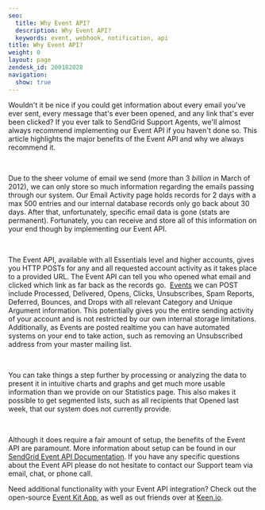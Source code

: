 ```yaml
---
seo:
  title: Why Event API?
  description: Why Event API?
  keywords: event, webhook, notification, api
title: Why Event API?
weight: 0
layout: page
zendesk_id: 200182028
navigation:
  show: true
---
```


Wouldn't it be nice if you could get information about every email you've ever sent, every message that's ever been opened, and any link that's ever been clicked? If you ever talk to SendGrid Support Agents, we'll almost always recommend implementing our Event API if you haven't done so. This article highlights the major benefits of the Event API and why we always recommend it.

&nbsp;

Due to the sheer volume of email we send (more than 3 _billion_ in March of 2012), we can only store so much information regarding the emails passing through our system. Our Email Activity page holds records for 2 days with a max 500 entries and our internal database records only go back about 30 days. After that, unfortunately, specific email data is gone (stats are permanent). Fortunately, you can receive and store all of this information on your end though by implementing our Event API.

&nbsp;

The Event API, available with all Essentials&nbsp;level and higher accounts, gives you HTTP POSTs for any and all requested account activity as it takes place to a provided URL. The Event API can tell you who opened what email and clicked which link as far back as the records go.&nbsp; [Events](http://docs.sendgrid.com/documentation/delivery-metrics/) we can POST include Processed, Delivered, Opens, Clicks, Unsubscribes, Spam Reports, Deferred, Bounces, and Drops with all relevant Category and Unique Argument information. This potentially gives you the entire sending activity of your account and is not&nbsp;restricted&nbsp;by our own internal storage limitations. Additionally, as Events are posted realtime you can have automated systems on your end to take action, such as removing an Unsubscribed address from your master mailing list.

&nbsp;

You can take things a step further by processing or analyzing the data to present it in intuitive charts and graphs and get much more usable information than we provide on our Statistics page. This also makes it possible to get segmented lists, such as all recipients that Opened last week, that our system does not currently provide.

&nbsp;

Although it does require a fair amount of setup, the benefits of the Event API are paramount. More information about setup can be found in our [SendGrid Event API Documentation](https://sendgrid.com/docs/API_Reference/Webhooks/index.html). If you have any specific questions about the Event API please do not hesitate to contact our Support team via email, chat, or phone call.

Need additional functionality with your Event API integration? Check out the open-source [Event Kit App](https://github.com/sendgrid/eventkit), as well as out friends over at [Keen.io](https://keen.io/).

